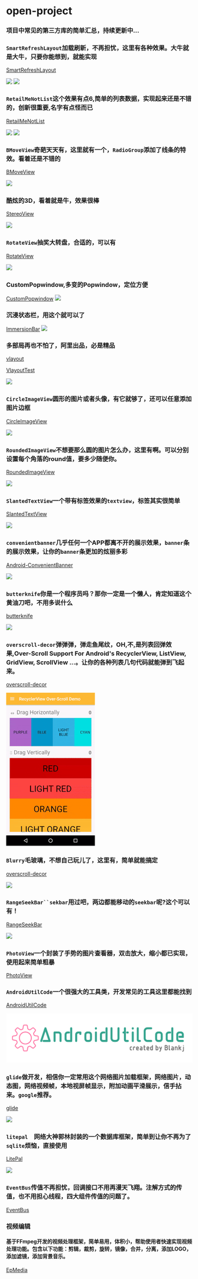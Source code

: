 # open-project
### 项目中常见的第三方库的简单汇总，持续更新中...

### `SmartRefreshLayout`加载刷新，不再担忧，这里有各种效果。大牛就是大牛，只要你能想到，就能实现
[SmartRefreshLayout](https://github.com/scwang90/SmartRefreshLayout)

![](https://github.com/scwang90/SmartRefreshLayout/raw/master/art/gif_practive_weibo.gif) ![](https://github.com/scwang90/SmartRefreshLayout/raw/master/art/gif_FlyRefresh.gif)

### `RetailMeNotList`这个效果有点6,简单的列表数据，实现起来还是不错的，创新很重要,名字有点怪而已 
[RetailMeNotList](https://github.com/iielse/RetailMeNotList) 

![](https://github.com/iielse/RetailMeNotList/raw/master/previews/123456789.gif) ![](https://github.com/iielse/RetailMeNotList/raw/master/previews/987654321.gif)

### `BMoveView`奇葩天天有，这里就有一个，`RadioGroup`添加了线条的特效。看着还是不错的
[BMoveView](https://github.com/yukunkun/BMoveView) 

![](https://camo.githubusercontent.com/f80e80466f41a03b8c70cd8a41fc442681371ae7/687474703a2f2f75706c6f61642d696d616765732e6a69616e7368752e696f2f75706c6f61645f696d616765732f333030313435332d303266376532613837323464616364392e6769663f696d6167654d6f6772322f6175746f2d6f7269656e742f7374726970)

### 酷炫的3D，看着就是牛，效果很棒
[StereoView](https://github.com/ImmortalZ/StereoView)

![](https://github.com/ImmortalZ/StereoView/raw/master/img/3.gif)

### `RotateView`抽奖大转盘，合适的，可以有
[RotateView](https://github.com/yukunkun/RotateView)

![](https://camo.githubusercontent.com/508a6063299fcc96d7683b8fcd22971b6799fc34/687474703a2f2f75706c6f61642d696d616765732e6a69616e7368752e696f2f75706c6f61645f696d616765732f333030313435332d643730613237633666393661343733332e6a70673f696d6167654d6f6772322f6175746f2d6f7269656e742f7374726970253743696d61676556696577322f322f772f31323430)
 
 ### CustomPopwindow,多变的Popwindow，定位方便
 [CustomPopwindow](https://github.com/pinguo-zhouwei/CustomPopwindow) 
 ![](https://github.com/pinguo-zhouwei/CustomPopwindow/raw/master/image/pop_window.gif)
 
 ### 沉浸状态栏，用这个就可以了
 [ImmersionBar](https://github.com/gyf-dev/ImmersionBar)
 ![](https://github.com/gyf-dev/Screenshots/raw/master/ImmersionBar/Screenshot_6.0.gif)
 
 ### 多部局再也不怕了，阿里出品，必是精品
 [vlayout](https://github.com/alibaba/vlayout)
 
 [VlayoutTest](https://github.com/OnexZgj/VlayoutTest)
 
 ![](https://camo.githubusercontent.com/2b947a15f5502af5a4639a5927d68052ccfb54a3/687474703a2f2f696d67332e746263646e2e636e2f4c312f3436312f312f31623962666234323030393034376637356365653038616537343135303564653263373461633061)
 
### `CircleImageView`圆形的图片或者头像，有它就够了，还可以任意添加图片边框
[CircleImageView](https://github.com/hdodenhof/CircleImageView) 

![](https://camo.githubusercontent.com/e17a2a83e3e205a822d27172cb3736d4f441344d/68747470733a2f2f7261772e6769746875622e636f6d2f68646f64656e686f662f436972636c65496d616765566965772f6d61737465722f73637265656e73686f742e706e67)

### `RoundedImageView`不想要那么圆的图片怎么办，这里有啊。可以分别设置每个角落的round值，要多少随便你。
[RoundedImageView](https://github.com/vinc3m1/RoundedImageView)

![](https://camo.githubusercontent.com/ed1e075be6ed97fa9091d3702e9b96d3e85b7a35/68747470733a2f2f7261772e6769746875622e636f6d2f6d616b6572616d656e2f526f756e646564496d616765566965772f6d61737465722f73637265656e73686f742e706e67)

### `SlantedTextView`一个带有标签效果的`textview`，标签其实很简单
[SlantedTextView](https://github.com/HeZaiJin/SlantedTextView)

![](https://github.com/HeZaiJin/SlantedTextView/raw/master/screen_shot/screenshot.png)

### `convenientbanner`几乎任何一个APP都离不开的展示效果，`banner`条的展示效果，让你的`banner`条更加的炫丽多彩
[Android-ConvenientBanner](https://github.com/saiwu-bigkoo/Android-ConvenientBanner)

![](https://github.com/saiwu-bigkoo/Android-ConvenientBanner/raw/master/preview/convenientbannerdemo.gif)

### `butterknife`你是一个程序员吗？那你一定是一个懒人，肯定知道这个黄油刀吧，不用多说什么
[butterknife](https://github.com/JakeWharton/butterknife)

![](https://github.com/JakeWharton/butterknife/raw/master/website/static/logo.png)

### `overscroll-decor`弹弹弹，弹走鱼尾纹，OH,不,是列表回弹效果,Over-Scroll Support For Android's RecyclerView, ListView, GridView, ScrollView ...。让你的各种列表几句代码就能弹到飞起来。
[overscroll-decor](https://github.com/EverythingMe/overscroll-decor)

![](https://github.com/EverythingMe/overscroll-decor/raw/master/recyclerview_demo.gif)

### `Blurry`毛玻璃，不想自己玩儿了，这里有，简单就能搞定
[overscroll-decor](https://github.com/wasabeef/Blurry)

![](https://github.com/wasabeef/Blurry/raw/master/art/blurry.gif)

### `RangeSeekBar``sekbar`用过吧，两边都能移动的`seekbar`呢?这个可以有！
[RangeSeekBar](https://github.com/iielse/RangeSeekBar)

![](https://github.com/iielse/RangeSeekBar/raw/master/app/seek_001.png)

### `PhotoView`一个封装了手势的图片查看器，双击放大，缩小都已实现，使用起来简单粗暴
[PhotoView](https://github.com/chrisbanes/PhotoView)

### `AndroidUtilCode`一个很强大的工具类，开发常见的工具这里都能找到
[AndroidUtilCode](https://github.com/Blankj/AndroidUtilCode)

![](https://raw.githubusercontent.com/Blankj/AndroidUtilCode/master/art/logo.png)

### `glide`做开发，相信你一定常用这个网络图片加载框架，网络图片，动态图，网络视频帧，本地视屏帧显示，附加动画平滑展示，信手拈来。`google`推荐。
[glide](https://github.com/bumptech/glide)

![](https://github.com/bumptech/glide/blob/master/static/glide_logo.png?raw=true)

### `litepal`　网络大神郭林封装的一个数据库框架，简单到让你不再为了`sqlite`烦恼，直接使用
[LitePal](https://github.com/LitePalFramework/LitePal)

![](https://github.com/LitePalFramework/LitePal/blob/master/sample/src/main/logo/mini_logo.png?raw=true)

### `EventBus`传值不再担忧，回调接口不用再漫天飞翔。注解方式的传值，也不用担心线程，四大组件传值的问题了。
[EventBus](https://github.com/greenrobot/EventBus)

### 视频编辑 
#### 基于FFmpeg开发的视频处理框架，简单易用，体积小，帮助使用者快速实现视频处理功能。包含以下功能：剪辑，裁剪，旋转，镜像，合并，分离，添加LOGO，添加滤镜，添加背景音乐。
[EpMedia](https://github.com/yangjie10930/EpMedia)


